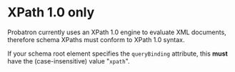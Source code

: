 # XPath 1.0 only #

Probatron currently uses an XPath 1.0 engine to evaluate XML documents, therefore schema XPaths must conform to XPath 1.0 syntax.

If your schema root element specifies the `queryBinding` attribute, this **must** have the (case-insensitive) value "`xpath`".